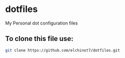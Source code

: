 # dotfiles

My Personal dot configuration files

To clone this file use:
-----------------------
~~~sh
git clone https://github.com/elchinot7/dotfiles.git
~~~
